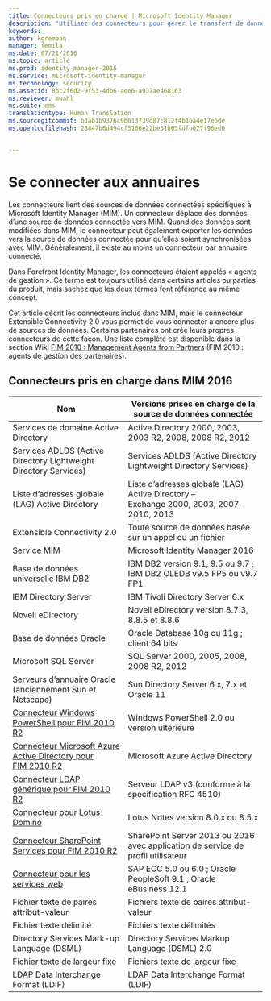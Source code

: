 ```yaml
---
title: Connecteurs pris en charge | Microsoft Identity Manager
description: "Utilisez des connecteurs pour gérer le transfert de données entre MIM et vos annuaires."
keywords: 
author: kgremban
manager: femila
ms.date: 07/21/2016
ms.topic: article
ms.prod: identity-manager-2015
ms.service: microsoft-identity-manager
ms.technology: security
ms.assetid: 8bc2f6d2-9f53-4db6-aee6-a937ae468163
ms.reviewer: mwahl
ms.suite: ems
translationtype: Human Translation
ms.sourcegitcommit: b3ab1b9376c9b613739d87c812f4b16a4e17e6de
ms.openlocfilehash: 28847b6d494cf5166e22be31b63fdfb027f96ed0


---
```


# Se connecter aux annuaires

Les connecteurs lient des sources de données connectées spécifiques à Microsoft Identity Manager (MIM). Un connecteur déplace des données d’une source de données connectée vers MIM. Quand des données sont modifiées dans MIM, le connecteur peut également exporter les données vers la source de données connectée pour qu’elles soient synchronisées avec MIM. Généralement, il existe au moins un connecteur par annuaire connecté.

Dans Forefront Identity Manager, les connecteurs étaient appelés « agents de gestion ». Ce terme est toujours utilisé dans certains articles ou parties du produit, mais sachez que les deux termes font référence au même concept.

Cet article décrit les connecteurs inclus dans MIM, mais le connecteur Extensible Connectivity 2.0 vous permet de vous connecter à encore plus de sources de données. Certains partenaires ont créé leurs propres connecteurs de cette façon. Une liste complète est disponible dans la section Wiki [FIM 2010 : Management Agents from Partners](http://social.technet.microsoft.com/wiki/contents/articles/1589.fim-2010-management-agents-from-partners.aspx) (FIM 2010 : agents de gestion des partenaires).

## Connecteurs pris en charge dans MIM 2016

| Nom | Versions prises en charge de la source de données connectée |
| ---- | ----------------------------------------------- |
| Services de domaine Active Directory | Active Directory 2000, 2003, 2003 R2, 2008, 2008 R2, 2012 |
| Services ADLDS (Active Directory Lightweight Directory Services) | Services ADLDS (Active Directory Lightweight Directory Services) |
| Liste d’adresses globale (LAG) Active Directory | Liste d’adresses globale (LAG) Active Directory – Exchange 2000, 2003, 2007, 2010, 2013 |
| Extensible Connectivity 2.0 | Toute source de données basée sur un appel ou un fichier |
| Service MIM | Microsoft Identity Manager 2016 |
| Base de données universelle IBM DB2 | IBM DB2 version 9.1, 9.5 ou 9.7 ; IBM DB2 OLEDB v9.5 FP5 ou v9.7 FP1 |
| IBM Directory Server | IBM Tivoli Directory Server 6.x |
| Novell eDirectory | Novell eDirectory version 8.7.3, 8.8.5 et 8.8.6 |
| Base de données Oracle | Oracle Database 10g ou 11g ; client 64 bits |
| Microsoft SQL Server | SQL Server 2000, 2005, 2008, 2008 R2, 2012 |
| Serveurs d’annuaire Oracle (anciennement Sun et Netscape) | Sun Directory Server 6.x, 7.x et Oracle 11 |
| [Connecteur Windows PowerShell pour FIM 2010 R2](https://msdn.microsoft.com/en-us/library/dn640417.aspx) | Windows PowerShell 2.0 ou version ultérieure |
| [Connecteur Microsoft Azure Active Directory pour FIM 2010 R2](https://msdn.microsoft.com/en-us/library/dn511001.aspx) | Microsoft Azure Active Directory |
| [Connecteur LDAP générique pour FIM 2010 R2](https://msdn.microsoft.com/en-us/library/dn510997.aspx) | Serveur LDAP v3 (conforme à la spécification RFC 4510) |
| [Connecteur pour Lotus Domino](https://msdn.microsoft.com/en-us/library/hh859750.aspx) | Lotus Notes version 8.0.x ou 8.5.x |
| [Connecteur SharePoint Services pour FIM 2010 R2](https://msdn.microsoft.com/en-us/library/dn511003.aspx) | SharePoint Server 2013 ou 2016 avec application de service de profil utilisateur |
| [Connecteur pour les services web](https://www.microsoft.com/en-us/download/details.aspx?id=51495) | SAP ECC 5.0 ou 6.0 ; Oracle PeopleSoft 9.1 ; Oracle eBusiness 12.1 |
| Fichier texte de paires attribut-valeur | Fichiers texte de paires attribut-valeur |
| Fichier texte délimité | Fichiers texte délimités |
| Directory Services Mark-up Language (DSML) | Directory Services Markup Language (DSML) 2.0 |
| Fichier texte de largeur fixe | Fichiers texte de largeur fixe |
| LDAP Data Interchange Format (LDIF) | LDAP Data Interchange Format (LDIF) |



<!--HONumber=Jul16_HO3-->


